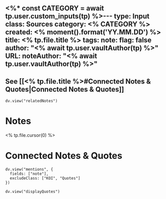 <%* const CATEGORY = await tp.user.custom_inputs(tp) %>---
type: Input 
class: Sources
category: <% CATEGORY %>
created: <% moment().format('YY.MM.DD') %>
title: <% tp.file.title %>
tags: 
note: 
flag: false
author: "<% await tp.user.vaultAuthor(tp) %>"
URL: 
noteAuthor: "<% await tp.user.vaultAuthor(tp) %>"
---
## See [[<% tp.file.title %>#Connected Notes & Quotes|Connected Notes & Quotes]]

```dataviewjs
dv.view("relatedNotes")
```
# Notes
<% tp.file.cursor(0) %>



























# Connected Notes & Quotes
```dataviewjs
dv.view("mentions", {
  fields: ["note"],
  excludeClass: ["KOI", "Quotes"]
})
```

```dataviewjs
dv.view("displayQuotes")
```